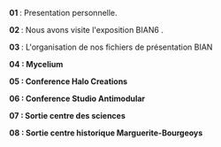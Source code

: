 <b> 01 </b> : Presentation personnelle.

<b> 02 </b> : Nous avons visite l'exposition BIAN6 .

<b> 03 </b> : L'organisation de nos fichiers de présentation BIAN

<b>  04 <b>  : Mycelium 

<b> 05 <b>   : Conference Halo Creations

<b> 06 <b>   : Conference Studio Antimodular

<b> 07 <b>   : Sortie centre des sciences 

<b> 08 <b>   : Sortie centre historique Marguerite-Bourgeoys


